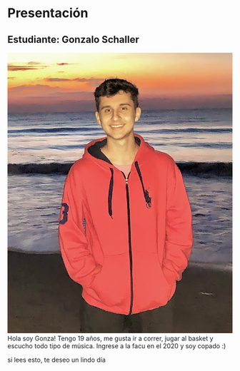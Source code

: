 # Presentación

## Estudiante: Gonzalo Schaller
![mi foto](1648773270949.jpg)
Hola soy Gonza! Tengo 19 años, me gusta ir a correr, jugar al basket y escucho todo tipo de música. Ingrese a la facu en el 2020 y soy copado :)







si lees esto, te deseo un lindo día